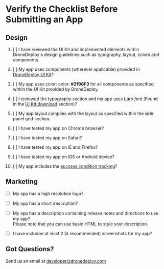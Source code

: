 # Verify the Checklist Before Submitting an App

## Design

1. [ ] I have reviewed the UI Kit and implemented elements within DroneDeploy's design guidelines such as typography, layout, colors and components.

2. [ ] My app uses components \(wherever applicable\) provided in [DroneDeploy UI Kit](https://developer-docs.dronedeploy.com/app-platform/getting_started)?

3. [ ] My app uses color: color: **\#2196F3** for all components as specified within the UI KIt provided by DroneDeploy.

4. [ ] I reviewed the typography section and my app uses _Lato font_  \[Found in the [UI Kit download](https://developer-docs.dronedeploy.com/app-platform/getting_started/template) section\)?

5. [ ] My app layout complies with the layout as specified within the side panel grid section.

6. [ ] I have tested my app on Chrome browser?

7. [ ] I have tested my app on Safari?

8. [ ] I have tested my app on IE and Firefox?

9. [ ] I have tested my app on iOS or Android device?

10. [ ] My app includes the [success condition tracking](https://developer-docs.dronedeploy.com/app-platform/platform-policy/success-condition)?

## Marketing

* [ ] My app has a high resolution logo?
* [ ] My app has a short description?
* [ ] My app has a description containing release notes and directions to use my app?  
  Please note that you can use basic HTML to style your description.

* [ ] I have included at least 2 \(4 recommended\) screenshots for my app?

## Got Questions?

Send us an email at developer@dronedeploy.com

